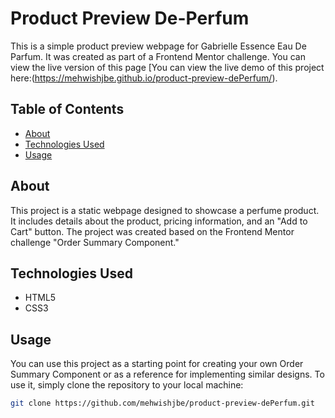 # Product Preview De-Perfum

This is a simple product preview webpage for Gabrielle Essence Eau De Parfum. It was created as part of a Frontend Mentor challenge. You can view the live version of this page [You can view the live demo of this project here:(https://mehwishjbe.github.io/product-preview-dePerfum/).

## Table of Contents

- [About](#about)
- [Technologies Used](#technologies-used)
- [Usage](#usage)

## About

This project is a static webpage designed to showcase a perfume product. It includes details about the product, pricing information, and an "Add to Cart" button. The project was created based on the Frontend Mentor challenge "Order Summary Component."

## Technologies Used

- HTML5
- CSS3

## Usage

You can use this project as a starting point for creating your own Order Summary Component or as a reference for implementing similar designs. To use it, simply clone the repository to your local machine:

```bash
git clone https://github.com/mehwishjbe/product-preview-dePerfum.git
